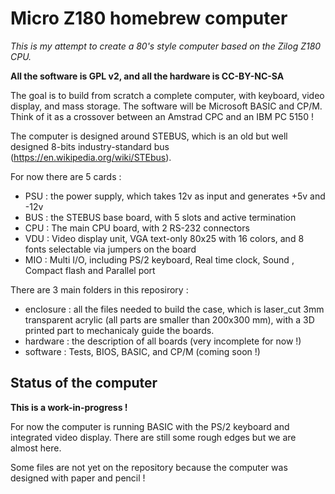 # Micro Z180 homebrew computer

*This is my attempt to create a 80's style computer based on the Zilog Z180 CPU.*

**All the software is GPL v2, and all the hardware is CC-BY-NC-SA**

The goal is to build from scratch a complete computer, with  keyboard, video display, and mass storage. The software will be Microsoft BASIC and CP/M. Think of it as a crossover between an Amstrad CPC and an IBM PC 5150 !

The computer is designed around STEBUS, which is an old but well designed 8-bits industry-standard bus (https://en.wikipedia.org/wiki/STEbus). 

For now there are 5 cards :

 * PSU : the power supply, which takes 12v as input and generates +5v and -12v 
 * BUS : the STEBUS base board, with 5 slots and active termination
 * CPU : The main CPU board, with 2 RS-232 connectors
 * VDU : Video display unit, VGA text-only 80x25 with 16 colors, and 8 fonts selectable via jumpers on the board
 * MIO : Multi I/O, including PS/2 keyboard, Real time clock, Sound , Compact flash and Parallel port
 
 There are 3 main folders in this reposirory :
 
 * enclosure : all the files needed to build the case, which is laser_cut 3mm transparent acrylic (all parts are smaller than 200x300 mm), with a 3D printed part to mechanicaly guide the boards.
 * hardware : the description of all boards (very incomplete for now !)
 * software : Tests, BIOS, BASIC, and CP/M (coming soon !)
 
 ## Status of the computer
 
 **This is a work-in-progress !**
 
 For now the computer is running BASIC with the PS/2 keyboard and integrated video display. There are still some rough edges but we are almost here.
 
 Some files are not yet on the repository because the computer was designed with paper and pencil ! 
 
 
 
